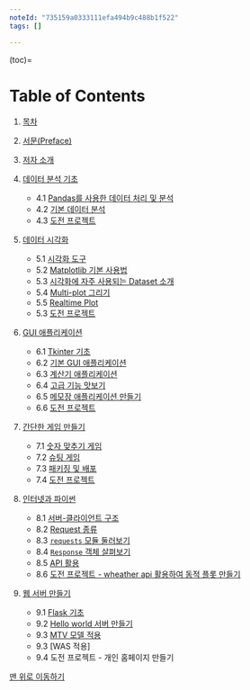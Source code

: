 ```yaml
---
noteId: "735159a0333111efa494b9c488b1f522"
tags: []

---
```


(toc)=
# Table of Contents

1. [목차](../01_table_of_contents/01-01_table_of_contents.md)

2. [서문(Preface)](../02_preface/02-01_preface.md)

3. [저자 소개](../03_author_intro/03-01_author.md)

4. [데이터 분석 기초](../04_data_analysis_basic/04-00_intro.md)
    - 4.1 [Pandas를 사용한 데이터 처리 및 분석](../04_data_analysis_basic/04-01_pandas.md)
    - 4.2 [기본 데이터 분석](../04_data_analysis_basic/04-02_csv_tsv_statistics.md)
    - 4.3 [도전 프로젝트](../04_data_analysis_basic/04-03_project.md)

5. [데이터 시각화](../05_data_visualization/05-00_intro.md)
    - 5.1 [시각화 도구](../05_data_visualization/05-01_visualization_tools.md)
    - 5.2 [Matplotlib 기본 사용법](../05_data_visualization/05-02_matplotlib_basics.md)
    - 5.3 [시각화에 자주 사용되는 Dataset 소개](../05_data_visualization/05-03_datasets.md)
    - 5.4 [Multi-plot 그리기](../05_data_visualization/05-04_multi_plot.md)
    - 5.5 [Realtime Plot](../05_data_visualization/05-05_realtime_plot.md)
    - 5.3 [도전 프로젝트](../05_data_visualization/05-06_project.md)

6. [GUI 애플리케이션](../06_gui_application/06-00_intro.md)
    - 6.1 [Tkinter 기초](../06_gui_application/06-01_tkinter_basic.md)
    - 6.2 [기본 GUI 애플리케이션](../06_gui_application/06-02_base_app.md)
    - 6.3 [계산기 애플리케이션](../06_gui_application/06-03_calculator.md)
    - 6.4 [고급 기능 맛보기](../06_gui_application/06-04_advanced_func.md)
    - 6.5 [메모장 애플리케이션 만들기](../06_gui_application/06-05_notepad_app.md)
    - 6.6 [도전 프로젝트](../06_gui_application/06-06_project.md)

7. [간단한 게임 만들기](../07_game/07-00_intro.md)
    - 7.1 [숫자 맞추기 게임](../07_game/07-01_number_guess.md)
    - 7.2 [슈팅 게임](../07_game/07-02_shooting.md)
    - 7.3 [패키징 및 배포](../07_game/07-03_packaging_distribution.md)
    - 7.4 [도전 프로젝트](../07_game/07-04_project.md)

8. [인터넷과 파이썬](../08_server_client/08-00_intro.md)
    - 8.1 [서버-클라이언트 구조](../08_server_client/08-01_server_client.md)
    - 8.2 [Request 종류](../08_server_client/08-02_request_types.md)
    - 8.3 [`requests` 모듈 둘러보기](../08_server_client/08-03_requests_module.md)
    - 8.4 [`Response` 객체 살펴보기](../08_server_client/08-04_response.md)
    - 8.5 [API 활용](../08_server_client/08-05_requests_api.md)
    - 8.6 [도전 프로젝트 - wheather api 활용하여 동적 플롯 만들기](../08_server_client/08-06_project.md)

9. [웹 서버 만들기](../09_web_server/09-00_intro.md)
    - 9.1 [Flask 기초](../09_web_server/09-01_flask_basic.md)
    - 9.2 [Hello world 서버 만들기](../09_web_server/09-02_hello_world_server.md)
    - 9.3 [MTV 모델 적용](../09_web_server/09-03_mtv_model.md)
    - 9.3 [WAS 적용]
    - 9.4 도전 프로젝트 - 개인 홈페이지 만들기

[맨 위로 이동하기](toc)
